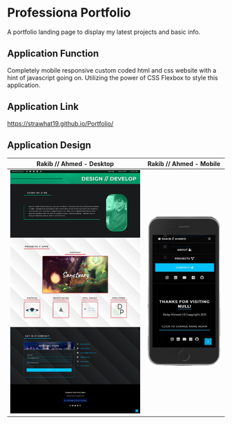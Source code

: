 # Professiona Portfolio
A portfolio landing page to display my latest projects and basic info.

## Application Function
Completely mobile responsive custom coded html and css website with a hint of javascript going on. Utilizing the power of CSS Flexbox to style this application.

## Application Link
https://strawhat19.github.io/Portfolio/

## Application Design

Rakib // Ahmed - Desktop             |  Rakib // Ahmed - Mobile
:-------------------------:|:-------------------------:
![Portfolio on Desktop](./assets/images/Portfolio-screenshotlarge.jpg)  |  ![Portfolio on Mobile](./assets/images/IphoneTransparentVersion.png)

